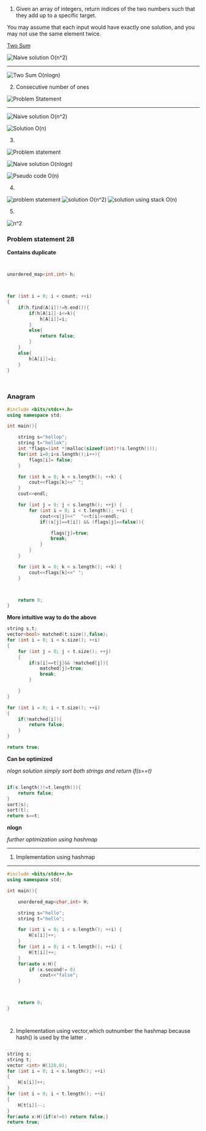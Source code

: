 

1. Given an array of integers, return indices of the two numbers such that they add up to a specific target.

You may assume that each input would have exactly one solution, and you may not use the same element twice.

[Two Sum](https://leetcode.com/problems/two-sum/)

![Naive solution O(n^2)](A.png)


---

![Two Sum O(nlogn) ](B.png)




2. Consecutive number of ones

![Problem Statement ](C.png)

---

![Naive solution O(n^2)](D.png)


![Solution O(n)](E.png)



3. 


![Problem  statement](F.png)

![Naive solution O(nlogn)](G.png)

![Pseudo code O(n)](H.png)




4. 

![problem statement](StackC.png)
![solution O(n^2)](StackB.png)
![solution using stack O(n)](StackA.png)




5. 

![n^2 ](24A.png)






### Problem statement 28


**Contains duplicate**


```c++


unordered_map<int,int> h;



for (int i = 0; i < count; ++i)
{
	if(h.find(A[i])!=h.end()){
		if(h[A[i]]-i<=k){
			h[A[i]]=i;
		}
		else{
			return false;
		}
	}
	else{
		h[A[i]]=i;
	}
}




```


### Anagram

```c++
#include <bits/stdc++.h>
using namespace std;

int main(){

    string s="hellop";
    string t="hellok";
    int *flags=(int *)malloc(sizeof(int)*(s.length()));
    for(int i=0;i<s.length();i++){
        flags[i]= false;
    }

    for (int k = 0; k < s.length(); ++k) {
        cout<<flags[k]<<" ";
    }
    cout<<endl;

    for (int j = 0; j < s.length(); ++j) {
        for (int i = 0; i < t.length(); ++i) {
            cout<<s[j]<<"  "<<t[i]<<endl;
            if((s[j]==t[i]) && (flags[j]==false)){

                flags[j]=true;
                break;
            }
        }
    }

    for (int k = 0; k < s.length(); ++k) {
        cout<<flags[k]<<" ";
    }



    return 0;
}
```


**More intuitive way to do the above**


```c++
string s,t;
vector<bool> matched(t.size(),false);
for (int i = 0; i < s.size(); ++i)
{
    for (int j = 0; j < t.size(); ++j)
    {
        if(s[i]==t[j]&& !matched[j]){
            matched[j]=true;
            break;
        }

    }
}

for (int i = 0; i < t.size(); ++i)
{
    if(!matched[i]){
        return false;
    }
}

return true;
```


**Can be optimized**

*nlogn solution simply sort both strings and return if(s==t)*

```c++

if(s.length()!=t.length()){
    return false;
}
sort(s);
sort(t);
return s==t;

```





**nlogn** 


*further optimization using hashmap*

---

1. Implementation using hashmap

---

```c++
#include <bits/stdc++.h>
using namespace std;

int main(){

    unordered_map<char,int> H;

    string s="hello";
    string t="hello";

    for (int i = 0; i < s.length(); ++i) {
        H[s[i]]++;
    }
    for (int i = 0; i < t.length(); ++i) {
        H[t[i]]++;
    }
    for(auto x:H){
        if (x.second!= 0)
            cout<<"false";
    }



    return 0;
}




```


2. Implementation using vector,which outnumber the hashmap because hash() is used by the
latter . 





```c++

string s;
string t;
vector <int> H(128,0);
for (int i = 0; i < s.length(); ++i)
{
    H[s[i]]++;
}
for (int i = 0; i < t.length(); ++i)
{
    H[t[i]]--;
}
for(auto x:H){if(x!=0) return false;}
return true;
```